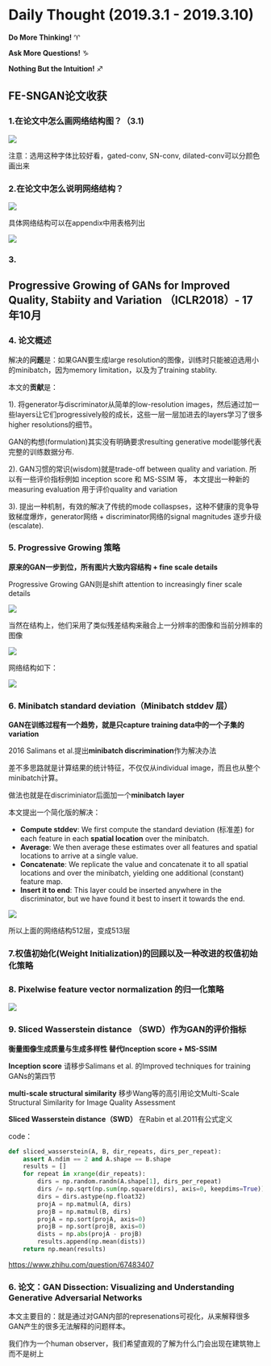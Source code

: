 # Daily Thought (2019.3.1 - 2019.3.10)
**Do More Thinking!** ♈ 

**Ask More Questions!** ♑

**Nothing But the Intuition!** ♐

## FE-SNGAN论文收获
### 1.在论文中怎么画网络结构图？（3.1)
![](__pics/graph.png)

注意：选用这种字体比较好看，gated-conv, SN-conv, dilated-conv可以分颜色画出来

### 2.在论文中怎么说明网络结构？
![](__pics/article.png)

具体网络结构可以在appendix中用表格列出

![](__pics/progressive_gan_structure.png)

### 3. 

## Progressive Growing of GANs for Improved Quality, Stabiity and Variation （ICLR2018）- 17年10月

### 4. 论文概述

解决的**问题**是：如果GAN要生成large resolution的图像，训练时只能被迫选用小的minibatch，因为memory limitation，以及为了training stablity.

本文的**贡献**是：

1). 将generator与discriminator从简单的low-resolution images，然后通过加一些layers让它们progressively般的成长，这些一层一层加进去的layers学习了很多higher resolutions的细节。

GAN的构想(formulation)其实没有明确要求resulting generative model能够代表完整的训练数据分布.

2). GAN习惯的常识(wisdom)就是trade-off between quality and variation. 所以有一些评价指标例如 inception score 和 MS-SSIM 等， 本文提出一种新的measuring evaluation 用于评价quality and variation

3). 提出一种机制，有效的解决了传统的mode collaspses，这种不健康的竞争导致梯度爆炸，generator网络 + discriminator网络的signal magnitudes 逐步升级(escalate).

### 5. Progressive Growing 策略

**原来的GAN一步到位，所有图片大致内容结构 + fine scale details**

Progressive Growing GAN则是shift attention to increasingly finer scale details

![](__pics/progressive_gan.jpg)

当然在结构上，他们采用了类似残差结构来融合上一分辨率的图像和当前分辨率的图像

![](__pics/progressive_gan_1.jpg)

网络结构如下：

![](__pics/progressive_gan_structure.png)

### 6. Minibatch standard deviation（Minibatch stddev 层）

**GAN在训练过程有一个趋势，就是只capture training data中的一个子集的variation**

2016 Salimans et al.提出**minibatch discrimination**作为解决办法

差不多思路就是计算结果的统计特征，不仅仅从individual image，而且也从整个minibatch计算。

做法也就是在discriminiator后面加一个**minibatch layer**

本文提出一个简化版的解决：
- **Compute stddev**: We first compute the standard deviation (标准差) for each feature in each **spatial location** over the minibatch. 
- **Average**: We then average these estimates over all features and spatial locations to arrive at a single value. 
- **Concatenate**: We replicate the value and concatenate it to all spatial locations and over the minibatch, yielding one additional (constant) feature map. 
- **Insert it to end**: This layer could be inserted anywhere in the discriminator, but we have found it best to insert it towards the end.

![](__pics/minibatch_stddev.png)

所以上面的网络结构512层，变成513层

### 7.权值初始化(Weight Initialization)的回顾以及一种改进的权值初始化策略

### 8. Pixelwise feature vector normalization 的归一化策略


![](__pics/progressive_gan_2.png)

### 9. Sliced Wasserstein distance （SWD）作为GAN的评价指标
**衡量图像生成质量与生成多样性 替代Inception score + MS-SSIM**

**Inception score** 请移步Salimans et al. 的Improved techniques for training GANs的第四节

**multi-scale structural similarity** 移步Wang等的高引用论文Multi-Scale Structural Similarity for Image Quality Assessment

**Sliced Wasserstein distance（SWD）** 在Rabin et al.2011有公式定义

code：
```python
def sliced_wasserstein(A, B, dir_repeats, dirs_per_repeat):
    assert A.ndim == 2 and A.shape == B.shape                           # (neighborhood, descriptor_component)
    results = []
    for repeat in xrange(dir_repeats):
        dirs = np.random.randn(A.shape[1], dirs_per_repeat)             # (descriptor_component, direction)
        dirs /= np.sqrt(np.sum(np.square(dirs), axis=0, keepdims=True)) # normalize descriptor components for each direction
        dirs = dirs.astype(np.float32)
        projA = np.matmul(A, dirs)                                      # (neighborhood, direction)
        projB = np.matmul(B, dirs)
        projA = np.sort(projA, axis=0)                                  # sort neighborhood projections for each direction
        projB = np.sort(projB, axis=0)
        dists = np.abs(projA - projB)                                   # pointwise wasserstein distances
        results.append(np.mean(dists))                                  # average over neighborhoods and directions
    return np.mean(results)                                             # average over repeats
```

https://www.zhihu.com/question/67483407


### 6. 论文：GAN Dissection: Visualizing and Understanding Generative Adversarial Networks
本文主要目的：就是通过对GAN内部的represenations可视化，从来解释很多GAN产生的很多无法解释的问题样本。

我们作为一个human observer，我们希望直观的了解为什么门会出现在建筑物上而不是树上
